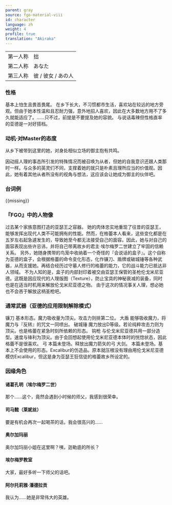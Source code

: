```yaml
---
parent: gray
source: fgo-material-viii
id: character
language: zh
weight: 4
profile: true
translation: "Akiraka"
---
```


<table>
  <tr><td>第一人称</td><td>拙</td></tr>
  <tr><td>第二人称</td><td>あなた</td></tr>
  <tr><td>第三人称</td><td>彼 / 彼女 / あの人</td></tr>
</table>

### 性格

基本上怕生且畏首畏尾。
在乡下长大，不习惯都市生活，喜欢站在较远的地方旁观。但由于她本性温和且忍耐力强，意外地招人喜欢，因此在大多数地方用不了多久就能适应了。……只不过，前提是不要提及她的容貌。
与说话毒辣但性格直率的亚德是一对好搭档。

### 动机·对Master的态度

从乡下被带到这里的她，对身处相似立场的御主抱有共鸣。
 
因动摇人理的事态所引发的特殊情况而被召唤为从者，但她的自我意识还跟人类那时一样。与众多的英灵们不同，支撑着她的就只是朴素且理所应当的价值观。因此，她有着其他从者所没有的视角与想法，这应该会让她成为御主的伙伴吧。

### 台词例

{{missing}}

### 『FGO』中的人物像

过去某个家族意图打造的亚瑟王之容器。
她的肉体忠实地重现了往昔的亚瑟王，能够发挥出现代人类不可能拥有的性能。然而，在格蕾本人看来，这些变化都是在五岁左右起急遽发生的，导致她至今都无法接受自己的面容。因此，她与对自己的面容表现出些许忌讳，并将自己带离故乡的君主·埃尔梅罗二世建立了牢固的信赖关系。
另外，她随身携带的鸟笼中收纳着一个奇怪的『会说话的盒子』。这个自称为亚德的盒子，会根据格蕾的命令变化形态，化作镰刀、盾牌或破城锤等各种武器，从而支援她。再结合经历过守墓人修行的格蕾的能力，它的战斗能力已抵达非人领域。
不为人知的是，盒子的内部封印着被交由亚瑟王保管的圣枪伦戈米尼亚德。这既是因应现代的人理版图（Texture），防止宝具的神秘衰减的装备，同时也是在适当时机用来解放伦戈米尼亚德之物。
由于这次的情况事关人理，想必她也不会吝于解放这柄圣枪吧。

### 通常武器（亚德的应用限制解除模式）

镰刀
基本形态。魔力吸收量为顶尖。攻击力则排第二位。
大盾
能够吸收魔力，将魔力与『反转』的咒文一同喷出。
破城锤
魔力放出D等级。若论纯粹攻击力则为顶尖。也是格蕾在紧急时刻所依赖的形态。
钩枪
与伦戈米尼亚德共用一部分造型。速度与锋利为顶尖。由于会回想起使用伦戈米尼亚德本体时的恍惚状态，因此格蕾不是很喜欢。
弓
本篇未登场。释放出魔力箭矢的弓
大剑。
本篇未登场。基本上不会使用的形态。Excalibur的仿造品。原本就压根没有理由用伦戈米尼亚德模仿Excalibur，但这是身为亚瑟王狂信徒的格蕾故乡所设定的。

### 因缘角色

#### 诸葛孔明（埃尔梅罗二世）

那个……这个，竟然会遇到小时候的师父，我感到很荣幸。

#### 司马懿（莱妮丝）

要是有机会再次一起喝茶的话，我会很高兴的……

#### 奥尔加玛丽

奥尔加玛丽小姐在这里啊？咦，迦勒底的所长？

#### 埃尔梅罗教室

大家，最好多听一下师父的话吧。

#### 阿尔托莉雅·潘德拉贡

我认为……她是非常伟大的英雄。
